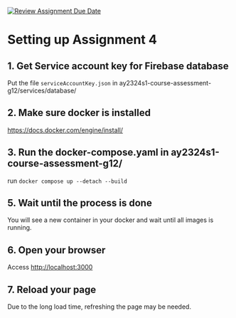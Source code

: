 [![Review Assignment Due Date](https://classroom.github.com/assets/deadline-readme-button-24ddc0f5d75046c5622901739e7c5dd533143b0c8e959d652212380cedb1ea36.svg)](https://classroom.github.com/a/6BOvYMwN)
# Setting up Assignment 4

## 1. Get Service account key for Firebase database 
Put the file `serviceAccountKey.json` in ay2324s1-course-assessment-g12/services/database/

## 2. Make sure docker is installed
https://docs.docker.com/engine/install/ 

## 3. Run the docker-compose.yaml in ay2324s1-course-assessment-g12/
run `docker compose up --detach --build`

## 5. Wait until the process is done
You will see a new container in your docker and wait until all images is running.

## 6. Open your browser
Access [http://localhost:3000](http://localhost:3000)

## 7. Reload your page
Due to the long load time, refreshing the page may be needed.

